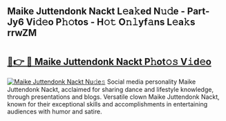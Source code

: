 ## Maike Juttendonk Nackt L𝚎a𝚔ed N𝚞𝚍e - Part-Jy6 Vi𝚍𝚎o P𝚑𝚘tos - H𝚘𝚝 O𝚗𝚕yf𝚊ns L𝚎a𝚔s rrwZM

# <h2><a href="http://kfcwgx.oniu.top/?m=Maike+Juttendonk+Nackt">🔗👉 🔴 Maike Juttendonk Nackt P𝚑ot𝚘𝚜 V𝚒d𝚎o</a></h2>

[![Maike Juttendonk Nackt Nu𝚍e𝚜](https://i.imgur.com/0qMVB7G.gif)](http://kfcwgx.oniu.top/?m=Maike+Juttendonk+Nackt)
Social media personality Maike Juttendonk Nackt, acclaimed for sharing dance and lifestyle knowledge, through presentations and blogs. Versatile clown Maike Juttendonk Nackt, known for their exceptional skills and accomplishments in entertaining audiences with humor and satire.  
